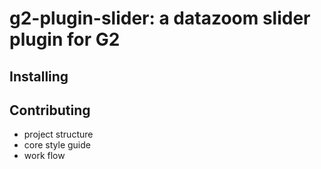 # g2-plugin-slider: a datazoom slider plugin for G2

## Installing



## Contributing

- project structure
- core style guide
- work flow
